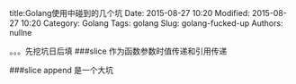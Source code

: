 title:Golang使用中碰到的几个坑
Date: 2015-08-27 10:20
Modified: 2015-08-27 10:20
Category: Golang
Tags: golang
Slug: golang-fucked-up
Authors: nullne

。。。先挖坑日后填
###slice 作为函数参数时值传递和引用传递

###slice append 是一个大坑